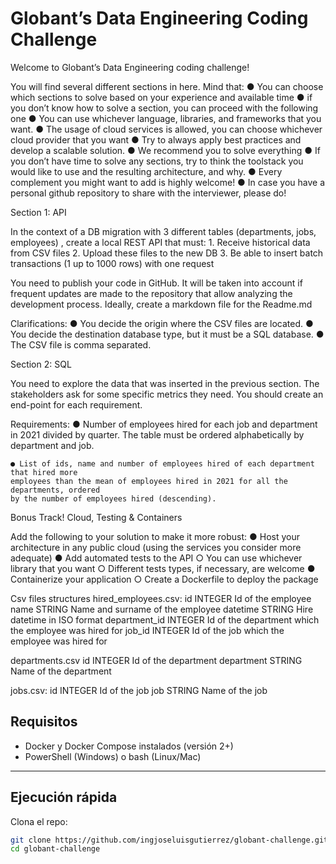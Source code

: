 # Globant’s Data Engineering Coding Challenge

Welcome to Globant’s Data Engineering coding challenge!

You will find several different sections in here. Mind that:
	● You can choose which sections to solve based on your experience and available time
	● if you don’t know how to solve a section, you can proceed with the following one
	● You can use whichever language, libraries, and frameworks that you want.
	● The usage of cloud services is allowed, you can choose whichever cloud provider that you want
	● Try to always apply best practices and develop a scalable solution.
	● We recommend you to solve everything
	● If you don’t have time to solve any sections, try to think the toolstack you would like to use and the resulting architecture, and why.
	● Every complement you might want to add is highly welcome!
	● In case you have a personal github repository to share with the interviewer, please do!


Section 1: API

In the context of a DB migration with 3 different tables (departments, jobs, employees) , create
a local REST API that must:
	1. Receive historical data from CSV files
	2. Upload these files to the new DB
	3. Be able to insert batch transactions (1 up to 1000 rows) with one request
	
You need to publish your code in GitHub. It will be taken into account if frequent updates are
made to the repository that allow analyzing the development process. Ideally, create a
markdown file for the Readme.md

Clarifications:
	● You decide the origin where the CSV files are located.
	● You decide the destination database type, but it must be a SQL database.
	● The CSV file is comma separated.


Section 2: SQL

You need to explore the data that was inserted in the previous section. The stakeholders ask
for some specific metrics they need. You should create an end-point for each requirement.

Requirements:
	● Number of employees hired for each job and department in 2021 divided by quarter. The
	table must be ordered alphabetically by department and job.

	● List of ids, name and number of employees hired of each department that hired more
	employees than the mean of employees hired in 2021 for all the departments, ordered
	by the number of employees hired (descending).

Bonus Track! Cloud, Testing & Containers

Add the following to your solution to make it more robust:
	● Host your architecture in any public cloud (using the services you consider more
	adequate)
	● Add automated tests to the API
		○ You can use whichever library that you want
		○ Different tests types, if necessary, are welcome
	● Containerize your application
		○ Create a Dockerfile to deploy the package

Csv files structures
hired_employees.csv:
	id INTEGER Id of the employee
	name STRING Name and surname of the employee
	datetime STRING Hire datetime in ISO format
	department_id INTEGER Id of the department which the employee was hired for
	job_id INTEGER Id of the job which the employee was hired for

departments.csv
	id INTEGER Id of the department
	department STRING Name of the department
	
jobs.csv:
	id INTEGER Id of the job
	job STRING Name of the job

## Requisitos

- Docker y Docker Compose instalados (versión 2+)
- PowerShell (Windows) o bash (Linux/Mac)

---

## Ejecución rápida

Clona el repo:

```bash
git clone https://github.com/ingjoseluisgutierrez/globant-challenge.git
cd globant-challenge

